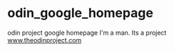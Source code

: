# odin_google_homepage
odin project google homepage
I'm a man.
Its a project
www.theodinproject.com
